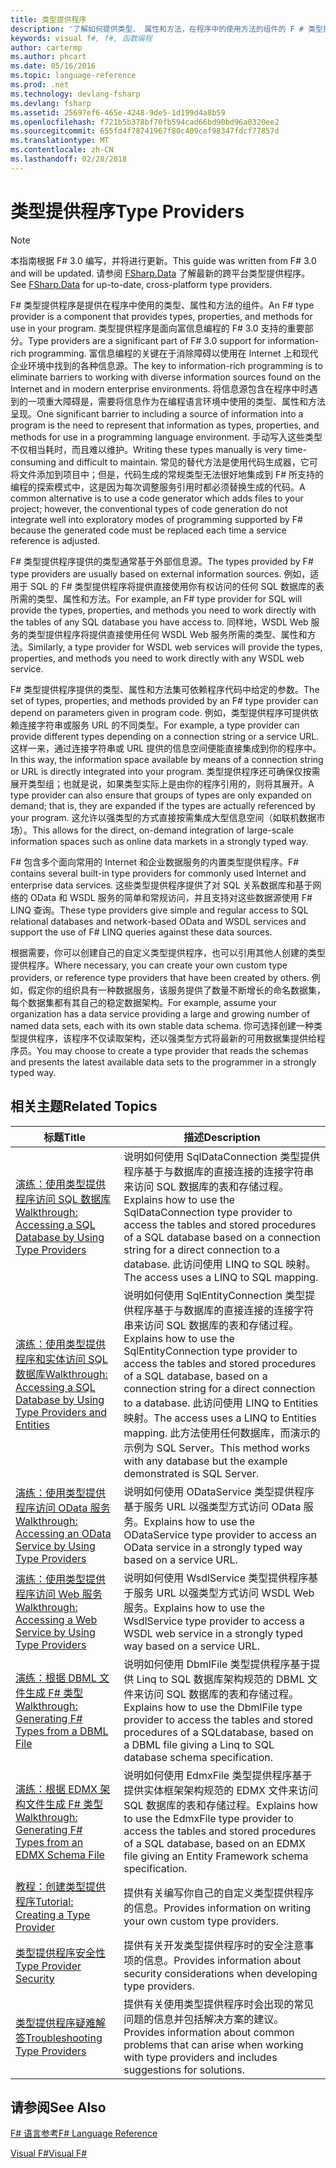 ```yaml
---
title: 类型提供程序
description: '了解如何提供类型、 属性和方法，在程序中的使用方法的组件的 F # 类型提供程序。'
keywords: visual f#, f#, 函数编程
author: cartermp
ms.author: phcart
ms.date: 05/16/2016
ms.topic: language-reference
ms.prod: .net
ms.technology: devlang-fsharp
ms.devlang: fsharp
ms.assetid: 25697ef6-465e-4248-9de5-1d199d4a8b59
ms.openlocfilehash: f721b5b378bf70fb594cad66bd90bd96a0320ee2
ms.sourcegitcommit: 655fd4f78741967f80c409cef98347fdcf77857d
ms.translationtype: MT
ms.contentlocale: zh-CN
ms.lasthandoff: 02/28/2018
---
```

# <a name="type-providers"></a><span data-ttu-id="291fa-104">类型提供程序</span><span class="sxs-lookup"><span data-stu-id="291fa-104">Type Providers</span></span>

> [!NOTE]
<span data-ttu-id="291fa-105">本指南根据 F# 3.0 编写，并将进行更新。</span><span class="sxs-lookup"><span data-stu-id="291fa-105">This guide was written from F# 3.0 and will be updated.</span></span>  <span data-ttu-id="291fa-106">请参阅 [FSharp.Data](https://fsharp.github.io/FSharp.Data/) 了解最新的跨平台类型提供程序。</span><span class="sxs-lookup"><span data-stu-id="291fa-106">See [FSharp.Data](https://fsharp.github.io/FSharp.Data/) for up-to-date, cross-platform type providers.</span></span>

<span data-ttu-id="291fa-107">F# 类型提供程序是提供在程序中使用的类型、属性和方法的组件。</span><span class="sxs-lookup"><span data-stu-id="291fa-107">An F# type provider is a component that provides types, properties, and methods for use in your program.</span></span> <span data-ttu-id="291fa-108">类型提供程序是面向富信息编程的 F# 3.0 支持的重要部分。</span><span class="sxs-lookup"><span data-stu-id="291fa-108">Type providers are a significant part of F# 3.0 support for information-rich programming.</span></span> <span data-ttu-id="291fa-109">富信息编程的关键在于消除障碍以使用在 Internet 上和现代企业环境中找到的各种信息源。</span><span class="sxs-lookup"><span data-stu-id="291fa-109">The key to information-rich programming is to eliminate barriers to working with diverse information sources found on the Internet and in modern enterprise environments.</span></span> <span data-ttu-id="291fa-110">将信息源包含在程序中时遇到的一项重大障碍是，需要将信息作为在编程语言环境中使用的类型、属性和方法呈现。</span><span class="sxs-lookup"><span data-stu-id="291fa-110">One significant barrier to including a source of information into a program is the need to represent that information as types, properties, and methods for use in a programming language environment.</span></span> <span data-ttu-id="291fa-111">手动写入这些类型不仅相当耗时，而且难以维护。</span><span class="sxs-lookup"><span data-stu-id="291fa-111">Writing these types manually is very time-consuming and difficult to maintain.</span></span> <span data-ttu-id="291fa-112">常见的替代方法是使用代码生成器，它可将文件添加到项目中；但是，代码生成的常规类型无法很好地集成到 F# 所支持的编程的探索模式中，这是因为每次调整服务引用时都必须替换生成的代码。</span><span class="sxs-lookup"><span data-stu-id="291fa-112">A common alternative is to use a code generator which adds files to your project; however, the conventional types of code generation do not integrate well into exploratory modes of programming supported by F# because the generated code must be replaced each time a service reference is adjusted.</span></span>

<span data-ttu-id="291fa-113">F# 类型提供程序提供的类型通常基于外部信息源。</span><span class="sxs-lookup"><span data-stu-id="291fa-113">The types provided by F# type providers are usually based on external information sources.</span></span> <span data-ttu-id="291fa-114">例如，适用于 SQL 的 F# 类型提供程序将提供直接使用你有权访问的任何 SQL 数据库的表所需的类型、属性和方法。</span><span class="sxs-lookup"><span data-stu-id="291fa-114">For example, an F# type provider for SQL will provide the types, properties, and methods you need to work directly with the tables of any SQL database you have access to.</span></span> <span data-ttu-id="291fa-115">同样地，WSDL Web 服务的类型提供程序将提供直接使用任何 WSDL Web 服务所需的类型、属性和方法。</span><span class="sxs-lookup"><span data-stu-id="291fa-115">Similarly, a type provider for WSDL web services will provide the types, properties, and methods you need to work directly with any WSDL web service.</span></span>

<span data-ttu-id="291fa-116">F# 类型提供程序提供的类型、属性和方法集可依赖程序代码中给定的参数。</span><span class="sxs-lookup"><span data-stu-id="291fa-116">The set of types, properties, and methods provided by an F# type provider can depend on parameters given in program code.</span></span> <span data-ttu-id="291fa-117">例如，类型提供程序可提供依赖连接字符串或服务 URL 的不同类型。</span><span class="sxs-lookup"><span data-stu-id="291fa-117">For example, a type provider can provide different types depending on a connection string or a service URL.</span></span> <span data-ttu-id="291fa-118">这样一来，通过连接字符串或 URL 提供的信息空间便能直接集成到你的程序中。</span><span class="sxs-lookup"><span data-stu-id="291fa-118">In this way, the information space available by means of a connection string or URL is directly integrated into your program.</span></span> <span data-ttu-id="291fa-119">类型提供程序还可确保仅按需展开类型组；也就是说，如果类型实际上是由你的程序引用的，则将其展开。</span><span class="sxs-lookup"><span data-stu-id="291fa-119">A type provider can also ensure that groups of types are only expanded on demand; that is, they are expanded if the types are actually referenced by your program.</span></span> <span data-ttu-id="291fa-120">这允许以强类型的方式直接按需集成大型信息空间（如联机数据市场）。</span><span class="sxs-lookup"><span data-stu-id="291fa-120">This allows for the direct, on-demand integration of large-scale information spaces such as online data markets in a strongly typed way.</span></span>

<span data-ttu-id="291fa-121">F# 包含多个面向常用的 Internet 和企业数据服务的内置类型提供程序。</span><span class="sxs-lookup"><span data-stu-id="291fa-121">F# contains several built-in type providers for commonly used Internet and enterprise data services.</span></span> <span data-ttu-id="291fa-122">这些类型提供程序提供了对 SQL 关系数据库和基于网络的 OData 和 WSDL 服务的简单和常规访问，并且支持对这些数据源使用 F# LINQ 查询。</span><span class="sxs-lookup"><span data-stu-id="291fa-122">These type providers give simple and regular access to SQL relational databases and network-based OData and WSDL services and support the use of F# LINQ queries against these data sources.</span></span>

<span data-ttu-id="291fa-123">根据需要，你可以创建自己的自定义类型提供程序，也可以引用其他人创建的类型提供程序。</span><span class="sxs-lookup"><span data-stu-id="291fa-123">Where necessary, you can create your own custom type providers, or reference type providers that have been created by others.</span></span> <span data-ttu-id="291fa-124">例如，假定你的组织具有一种数据服务，该服务提供了数量不断增长的命名数据集，每个数据集都有其自己的稳定数据架构。</span><span class="sxs-lookup"><span data-stu-id="291fa-124">For example, assume your organization has a data service providing a large and growing number of named data sets, each with its own stable data schema.</span></span> <span data-ttu-id="291fa-125">你可选择创建一种类型提供程序，该程序不仅读取架构，还以强类型方式将最新的可用数据集提供给程序员。</span><span class="sxs-lookup"><span data-stu-id="291fa-125">You may choose to create a type provider that reads the schemas and presents the latest available data sets to the programmer in a strongly typed way.</span></span>


## <a name="related-topics"></a><span data-ttu-id="291fa-126">相关主题</span><span class="sxs-lookup"><span data-stu-id="291fa-126">Related Topics</span></span>


|<span data-ttu-id="291fa-127">标题</span><span class="sxs-lookup"><span data-stu-id="291fa-127">Title</span></span>|<span data-ttu-id="291fa-128">描述</span><span class="sxs-lookup"><span data-stu-id="291fa-128">Description</span></span>|
|-----|-----------|
|[<span data-ttu-id="291fa-129">演练：使用类型提供程序访问 SQL 数据库</span><span class="sxs-lookup"><span data-stu-id="291fa-129">Walkthrough: Accessing a SQL Database by Using Type Providers</span></span>](accessing-a-sql-database.md)|<span data-ttu-id="291fa-130">说明如何使用 SqlDataConnection 类型提供程序基于与数据库的直接连接的连接字符串来访问 SQL 数据库的表和存储过程。</span><span class="sxs-lookup"><span data-stu-id="291fa-130">Explains how to use the SqlDataConnection type provider to access the tables and stored procedures of a SQL database based on a connection string for a direct connection to a database.</span></span> <span data-ttu-id="291fa-131">此访问使用 LINQ to SQL 映射。</span><span class="sxs-lookup"><span data-stu-id="291fa-131">The access uses a LINQ to SQL mapping.</span></span>|
|[<span data-ttu-id="291fa-132">演练：使用类型提供程序和实体访问 SQL 数据库</span><span class="sxs-lookup"><span data-stu-id="291fa-132">Walkthrough: Accessing a SQL Database by Using Type Providers and Entities</span></span>](accessing-a-sql-database-entities.md)|<span data-ttu-id="291fa-133">说明如何使用 SqlEntityConnection 类型提供程序基于与数据库的直接连接的连接字符串来访问 SQL 数据库的表和存储过程。</span><span class="sxs-lookup"><span data-stu-id="291fa-133">Explains how to use the SqlEntityConnection type provider to access the tables and stored procedures of a SQL database, based on a connection string for a direct connection to a database.</span></span> <span data-ttu-id="291fa-134">此访问使用 LINQ to Entities 映射。</span><span class="sxs-lookup"><span data-stu-id="291fa-134">The access uses a LINQ to Entities mapping.</span></span> <span data-ttu-id="291fa-135">此方法使用任何数据库，而演示的示例为 SQL Server。</span><span class="sxs-lookup"><span data-stu-id="291fa-135">This method works with any database but the example demonstrated is SQL Server.</span></span>|
|[<span data-ttu-id="291fa-136">演练：使用类型提供程序访问 OData 服务</span><span class="sxs-lookup"><span data-stu-id="291fa-136">Walkthrough: Accessing an OData Service by Using Type Providers</span></span>](accessing-an-odata-service.md)|<span data-ttu-id="291fa-137">说明如何使用 ODataService 类型提供程序基于服务 URL 以强类型方式访问 OData 服务。</span><span class="sxs-lookup"><span data-stu-id="291fa-137">Explains how to use the ODataService type provider to access an OData service in a strongly typed way based on a service URL.</span></span>|
|[<span data-ttu-id="291fa-138">演练：使用类型提供程序访问 Web 服务</span><span class="sxs-lookup"><span data-stu-id="291fa-138">Walkthrough: Accessing a Web Service by Using Type Providers</span></span>](accessing-a-web-service.md)|<span data-ttu-id="291fa-139">说明如何使用 WsdlService 类型提供程序基于服务 URL 以强类型方式访问 WSDL Web 服务。</span><span class="sxs-lookup"><span data-stu-id="291fa-139">Explains how to use the WsdlService type provider to access a WSDL web service in a strongly typed way based on a service URL.</span></span>|
|[<span data-ttu-id="291fa-140">演练：根据 DBML 文件生成 F# 类型 </span><span class="sxs-lookup"><span data-stu-id="291fa-140">Walkthrough: Generating F&#35; Types from a DBML File</span></span>](generating-fsharp-types-from-dbml.md)|<span data-ttu-id="291fa-141">说明如何使用 DbmlFile 类型提供程序基于提供 Linq to SQL 数据库架构规范的 DBML 文件来访问 SQL 数据库的表和存储过程。</span><span class="sxs-lookup"><span data-stu-id="291fa-141">Explains how to use the DbmlFile type provider to access the tables and stored procedures of a SQLdatabase, based on a DBML file giving a Linq to SQL database schema specification.</span></span>|
|[<span data-ttu-id="291fa-142">演练：根据 EDMX 架构文件生成 F# 类型</span><span class="sxs-lookup"><span data-stu-id="291fa-142">Walkthrough: Generating F&#35; Types from an EDMX Schema File</span></span>](generating-fsharp-types-from-edmx.md)|<span data-ttu-id="291fa-143">说明如何使用 EdmxFile 类型提供程序基于提供实体框架架构规范的 EDMX 文件来访问 SQL 数据库的表和存储过程。</span><span class="sxs-lookup"><span data-stu-id="291fa-143">Explains how to use the EdmxFile type provider to access the tables and stored procedures of a SQL database, based on an EDMX file giving an Entity Framework schema specification.</span></span>|
|[<span data-ttu-id="291fa-144">教程：创建类型提供程序</span><span class="sxs-lookup"><span data-stu-id="291fa-144">Tutorial: Creating a Type Provider</span></span>](creating-a-type-provider.md)|<span data-ttu-id="291fa-145">提供有关编写你自己的自定义类型提供程序的信息。</span><span class="sxs-lookup"><span data-stu-id="291fa-145">Provides information on writing your own custom type providers.</span></span>|
|[<span data-ttu-id="291fa-146">类型提供程序安全性</span><span class="sxs-lookup"><span data-stu-id="291fa-146">Type Provider Security</span></span>](type-provider-security.md)|<span data-ttu-id="291fa-147">提供有关开发类型提供程序时的安全注意事项的信息。</span><span class="sxs-lookup"><span data-stu-id="291fa-147">Provides information about security considerations when developing type providers.</span></span>|
|[<span data-ttu-id="291fa-148">类型提供程序疑难解答</span><span class="sxs-lookup"><span data-stu-id="291fa-148">Troubleshooting Type Providers</span></span>](troubleshooting-type-providers.md)|<span data-ttu-id="291fa-149">提供有关使用类型提供程序时会出现的常见问题的信息并包括解决方案的建议。</span><span class="sxs-lookup"><span data-stu-id="291fa-149">Provides information about common problems that can arise when working with type providers and includes suggestions for solutions.</span></span>|

## <a name="see-also"></a><span data-ttu-id="291fa-150">请参阅</span><span class="sxs-lookup"><span data-stu-id="291fa-150">See Also</span></span>
[<span data-ttu-id="291fa-151">F# 语言参考</span><span class="sxs-lookup"><span data-stu-id="291fa-151">F# Language Reference</span></span>](../../language-reference/index.md)

[<span data-ttu-id="291fa-152">Visual F#</span><span class="sxs-lookup"><span data-stu-id="291fa-152">Visual F#</span></span>](../../index.md)
